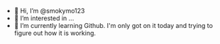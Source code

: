 - 👋 Hi, I’m @smokymo123
- 👀 I’m interested in ...
- 🌱 I’m currently learning Github. I'm only got on it today and trying to 
figure out how it is working.

